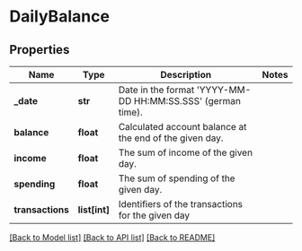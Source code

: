 # DailyBalance

## Properties
Name | Type | Description | Notes
------------ | ------------- | ------------- | -------------
**_date** | **str** | Date in the format &#39;YYYY-MM-DD HH:MM:SS.SSS&#39; (german time). | 
**balance** | **float** | Calculated account balance at the end of the given day. | 
**income** | **float** | The sum of income of the given day. | 
**spending** | **float** | The sum of spending of the given day. | 
**transactions** | **list[int]** | Identifiers of the transactions for the given day | 

[[Back to Model list]](../README.md#documentation-for-models) [[Back to API list]](../README.md#documentation-for-api-endpoints) [[Back to README]](../README.md)


